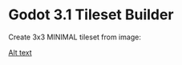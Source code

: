 # Godot 3.1 Tileset Builder
Create 3x3 MINIMAL tileset from image:


[Alt text](Screenshots/AutoTile_1.png?raw=true "PREVIEW")
